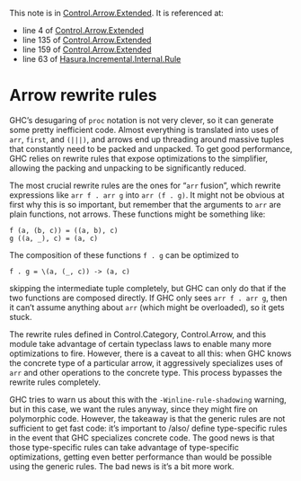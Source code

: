 This note is in [Control.Arrow.Extended](https://github.com/hasura/graphql-engine/blob/master/server/src-lib/Control/Arrow/Extended.hs#L282).
It is referenced at:
  - line 4 of [Control.Arrow.Extended](https://github.com/hasura/graphql-engine/blob/master/server/src-lib/Control/Arrow/Extended.hs#L4)
  - line 135 of [Control.Arrow.Extended](https://github.com/hasura/graphql-engine/blob/master/server/src-lib/Control/Arrow/Extended.hs#L135)
  - line 159 of [Control.Arrow.Extended](https://github.com/hasura/graphql-engine/blob/master/server/src-lib/Control/Arrow/Extended.hs#L159)
  - line 63 of [Hasura.Incremental.Internal.Rule](https://github.com/hasura/graphql-engine/blob/master/server/src-lib/Hasura/Incremental/Internal/Rule.hs#L63)

# Arrow rewrite rules

GHC’s desugaring of `proc` notation is not very clever, so it can generate some pretty inefficient
code. Almost everything is translated into uses of `arr`, `first`, and `(|||)`, and arrows end up
threading around massive tuples that constantly need to be packed and unpacked. To get good
performance, GHC relies on rewrite rules that expose optimizations to the simplifier, allowing the
packing and unpacking to be significantly reduced.

The most crucial rewrite rules are the ones for “`arr` fusion”, which rewrite expressions like
`arr f . arr g` into `arr (f . g)`. It might not be obvious at first why this is so important, but
remember that the arguments to `arr` are plain functions, not arrows. These functions might be
something like:

    f (a, (b, c)) = ((a, b), c)
    g ((a, _), c) = (a, c)

The composition of these functions `f . g` can be optimized to

    f . g = \(a, (_, c)) -> (a, c)

skipping the intermediate tuple completely, but GHC can only do that if the two functions are
composed directly. If GHC only sees `arr f . arr g`, then it can’t assume anything about `arr`
(which might be overloaded), so it gets stuck.

The rewrite rules defined in Control.Category, Control.Arrow, and this module take advantage of
certain typeclass laws to enable many more optimizations to fire. However, there is a caveat to all
this: when GHC knows the concrete type of a particular arrow, it aggressively specializes uses of
`arr` and other operations to the concrete type. This process bypasses the rewrite rules completely.

GHC tries to warn us about this with the `-Winline-rule-shadowing` warning, but in this case, we
want the rules anyway, since they might fire on polymorphic code. However, the takeaway is that the
generic rules are not sufficient to get fast code: it’s important to /also/ define type-specific
rules in the event that GHC specializes concrete code. The good news is that those type-specific
rules can take advantage of type-specific optimizations, getting even better performance than would
be possible using the generic rules. The bad news is it’s a bit more work.
